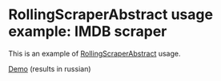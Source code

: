 RollingScraperAbstract usage example: IMDB scraper
===============

This is an example of [RollingScraperAbstract](https://github.com/hindmost/rolling-curl-mini) usage.

[Demo](http://demos.savreen.com/rolling-scraper-example-imdb/scrape.php) (results in russian)
